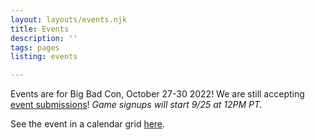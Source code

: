 ```yaml
---
layout: layouts/events.njk
title: Events
description: ''
tags: pages
listing: events

---
```

Events are for Big Bad Con, October 27-30 2022! We are still accepting [event submissions](/run-an-event/)! _Game signups will start 9/25 at 12PM PT._

See the event in a calendar grid [here](https://docs.google.com/spreadsheets/d/1pN9rNG8IhhzNwUwr1g-In8Gp0Pvfn7LVGfJCCaolWbs/edit#gid=2).